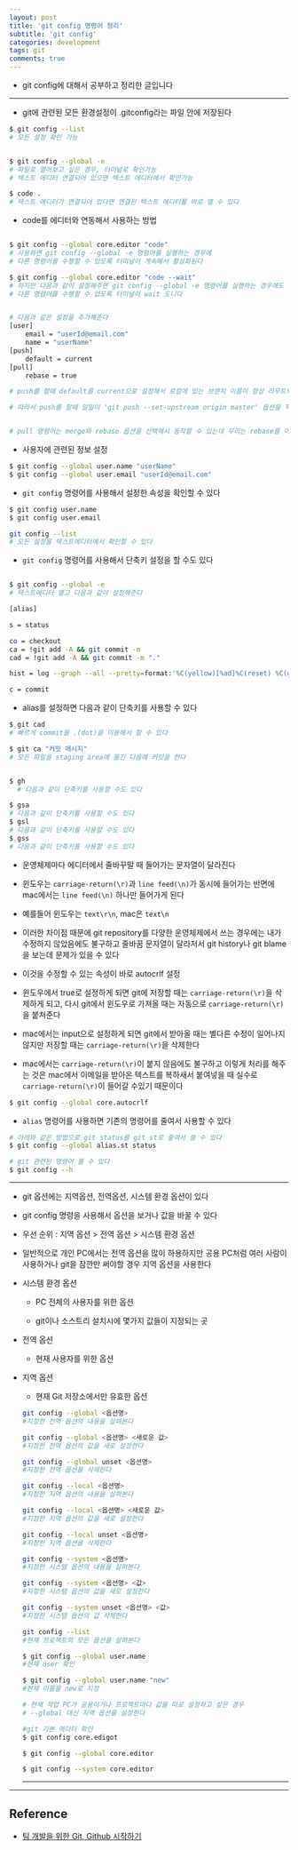 ```yaml
---
layout: post
title: 'git config 명령어 정리'
subtitle: 'git config'
categories: development
tags: git
comments: true
---
```


- git config에 대해서 공부하고 정리한 글입니다

---

- git에 관련된 모든 환경설정이 .gitconfig라는 파일 안에 저장된다

```bash
$ git config --list
# 모든 설정 확인 가능


$ git config --global -e
# 파일로 열어보고 싶은 경우, 터미널로 확인가능
# 텍스트 에디터 연결되어 있으면 텍스트 에디터에서 확인가능

$ code .
# 텍스트 에디터가 연결되어 있다면 연결된 텍스트 에디터를 바로 열 수 있다
```

- code를 에디터와 연동해서 사용하는 방법

```bash

$ git config --global core.editor "code"
# 사용하면 git config --global -e 명령어를 실행하는 경우에
# 다른 명령어를 수행할 수 있도록 터미널이 계속해서 활성화된다

$ git config --global core.editor "code --wait"
# 하지만 다음과 같이 설정해주면 git config --global -e 명령어를 실행하는 경우에도
# 다른 명령어를 수행할 수 없도록 터미널이 wait 도니다


# 다음과 같은 설정을 추가해준다
[user]
	email = "userId@email.com"
	name = "userName"
[push]
	default = current
[pull]
	rebase = true

# push를 할때 default를 current으로 설정해서 로컬에 있는 브랜치 이름이 항상 리무트와 동일하다고 간주한다

# 따라서 push를 할때 일일이 'git push --set-upstream origin master' 옵션을 작성하지 않아도 된다


# pull 명령어는 merge와 rebase 옵션을 선택해서 동작할 수 있는데 우리는 rebase를 이용한다
```

- 사용자에 관련된 정보 설정

```bash
$ git config --global user.name "userName"
$ git config --global user.email "userId@email.com"
```

- `git config` 명령어를 사용해서 설정한 속성을 확인할 수 있다

```bash
$ git config user.name
$ git config user.email

git config --list
# 모든 설정을 텍스트에디터에서 확인할 수 있다

```

- `git config` 명령어를 사용해서 단축키 설정을 할 수도 있다

```bash

$ git config --global -e
# 텍스트에디터 열고 다음과 같이 설정해준다

[alias]

s = status

co = checkout
ca = !git add -A && git commit -m
cad = !git add -A && git commit -m "."

hist = log --graph --all --pretty=format:'%C(yellow)[%ad]%C(reset) %C(green)[%h]%C(reset) | %C(white)%s %C(bold red){{%an}}%C(reset) %C(blue)%d%C(reset)' --date=short

c = commit
```

- alias를 설정하면 다음과 같이 단축키를 사용할 수 있다

```bash
$ git cad
# 빠르게 commit을 .(dot)을 이용해서 할 수 있다

$ git ca "커밋 메시지"
# 모든 파일을 staging area에 옮긴 다음에 커밋을 한다


$ gh
  # 다음과 같이 단축키를 사용할 수도 있다

$ gsa
# 다음과 같이 단축키를 사용할 수도 있다
$ gsl
# 다음과 같이 단축키를 사용할 수도 있다
$ gss
# 다음과 같이 단축키를 사용할 수도 있다

```

- 운영체제마다 에디터에서 줄바꾸말 때 들어가는 문자열이 달라진다

- 윈도우는 `carriage-return(\r)`과 `line feed(\n)`가 동시에 들어가는 반면에 mac에서는 `line feed(\n)` 하나만 들어가게 된다

- 예를들어 윈도우는 `text\r\n`, mac은 `text\n`

- 이러한 차이점 때문에 git repository를 다양한 운영체제에서 쓰는 경우에는 내가 수정하지 않았음에도 불구하고 줄바꿈 문자열이 달라저서 git history나 git blame을 보는데 문제가 있을 수 있다

- 이것을 수정할 수 있는 속성이 바로 autocrlf 설정

- 윈도우에서 true로 설정하게 되면 git에 저장할 때는 `carriage-return(\r)`을 삭제하게 되고, 다시 git에서 윈도우로 가져올 때는 자동으로 `carriage-return(\r)`을 붙쳐준다

- mac에서는 input으로 설정하게 되면 git에서 받아올 때는 별다른 수정이 일어나지 않지만 저장할 때는 `carriage-return(\r)`을 삭제한다

- mac에서는 `carriage-return(\r)`이 붙지 않음에도 불구하고 이렇게 처리를 해주는 것은 mac에서 이메일을
  받아온 텍스트를 복하새서 붙여넣을 때 실수로 `carriage-return(\r)`이 들어갈 수있기 때문이다

```bash
$ git config --global core.autocrlf
```

- `alias` 명령어를 사용하면 기존의 명령어를 줄여서 사용할 수 있다

```bash
# 아래와 같은 방법으로 git status를 git st로 줄여서 쓸 수 있다
$ git config --global alias.st status

# git 관련된 명령어 볼 수 있다
$ git config --h
```

---

- git 옵션에는 지역옵션, 전역옵션, 시스템 환경 옵션이 있다

- git config 명령을 사용해서 옵션을 보거나 값을 바꿀 수 있다

- 우선 순위 : 지역 옵션 > 전역 옵션 > 시스템 환경 옵션

- 일반적으로 개인 PC에서는 전역 옵션을 많이 하용하지만 공용 PC처럼 여러 사람이 사용하거나 git을 잠깐만 써야할 경우 지역 옵션을 사용한다

- 시스템 환경 옵션

  - PC 전체의 사용자를 위한 옵션

  - git이나 소스트리 설치시에 몇가지 값들이 지정되는 곳

- 전역 옵션

  - 현재 사용자를 위한 옵션

* 지역 옵션

  - 현재 Git 저장소에서만 유효한 옵션

  ```bash
  git config --global <옵션명>
  #지정한 전역 옵션의 내용을 살펴본다

  git config --global <옵션명> <새로운 값>
  #지정한 전역 옵션의 값을 새로 설정한다

  git config --global unset <옵션명>
  #지정한 전역 옵션을 삭제한다

  git config --local <옵션명>
  #지정한 지역 옵션의 내용을 살펴본다

  git config --local <옵션명> <새로운 값>
  #지정한 지역 옵션의 값을 새로 설정한다

  git config --local unset <옵션명>
  #지정한 지역 옵션을 삭제한다

  git config --system <옵션명>
  #지정한 시스템 옵션의 내용을 살펴본다

  git config --system <옵션명> <값>
  #지정한 시스템 옵션의 값을 새로 설정한다

  git config --system unset <옵션명> <값>
  #지정한 시스템 옵션의 값 삭제한다

  git config --list
  #현재 프로젝트의 모든 옵션을 살펴본다

  $ git config --global user.name
  #현재 user 확인

  $ git config --global user.name "new"
  #현재 이름을 new로 지정

  # 현재 작업 PC가 공용이거나 프로젝트마다 값을 따로 설정하고 싶은 경우
  # --global 대신 지역 옵션을 설정한다

  #git 기본 에디터 확인
  $ git config core.edigot

  $ git config --global core.editor

  $ git config --system core.editor
  ```

  ---

---

## Reference

- [팀 개발을 위한 Git, Github 시작하기](http://www.yes24.com/Product/Goods/85382769)
